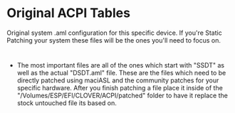 # Original ACPI Tables

Original system .aml configuration for this specific device. If you're Static Patching your system these files will be the ones you'll need to focus on. 

#

- The most important files are all of the ones which start with "SSDT" as well as the actual "DSDT.aml" file. These are the files which need to be directly patched using maciASL and the community patches for your specific hardware. After you finish patching a file place it inside of the "/Volumes/ESP/EFI/CLOVER/ACPI/patched" folder to have it replace the stock untouched file its based on.



